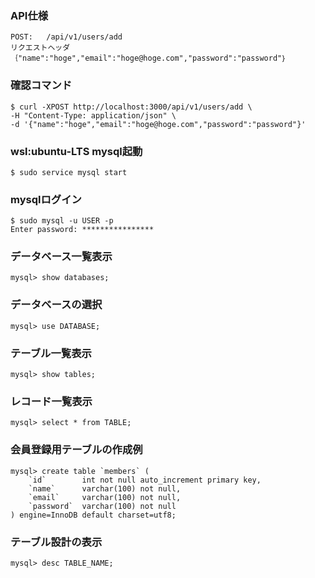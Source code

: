 ### API仕様
```
POST:   /api/v1/users/add
リクエストヘッダ｛"name":"hoge","email":"hoge@hoge.com","password":"password"｝
```
### 確認コマンド
```
$ curl -XPOST http://localhost:3000/api/v1/users/add \
-H "Content-Type: application/json" \
-d '{"name":"hoge","email":"hoge@hoge.com","password":"password"}'
```


### wsl:ubuntu-LTS mysql起動
```
$ sudo service mysql start
```

### mysqlログイン
```
$ sudo mysql -u USER -p
Enter password: ****************
```

### データベース一覧表示
```
mysql> show databases;
```

### データベースの選択
```
mysql> use DATABASE;
```

### テーブル一覧表示
```
mysql> show tables;
```

### レコード一覧表示
```
mysql> select * from TABLE;
```

### 会員登録用テーブルの作成例
```
mysql> create table `members` (
    `id`        int not null auto_increment primary key,
    `name`      varchar(100) not null,
    `email`     varchar(100) not null,
    `password`  varchar(100) not null
) engine=InnoDB default charset=utf8;
```

### テーブル設計の表示
```
mysql> desc TABLE_NAME;
```
